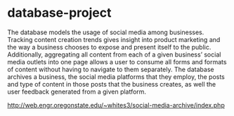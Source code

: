 # database-project

The database models the usage of social media among businesses. Tracking content
creation trends gives insight into product marketing and the way a business chooses to expose
and present itself to the public. Additionally, aggregating all content from each of a given
business’ social media outlets into one page allows a user to consume all forms and formats of
content without having to navigate to them separately. The database archives a business, the
social media platforms that they employ, the posts and type of content in those posts that the
business creates, as well the user feedback generated from a given platform.


http://web.engr.oregonstate.edu/~whites3/social-media-archive/index.php
